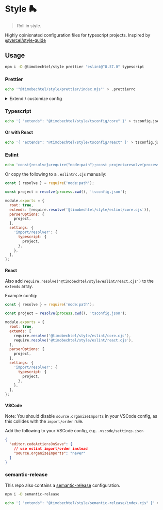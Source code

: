 # Style 🛼

> Roll in style.

Highly opinionated configuration files for typescript projects. Inspired by [@vercel/style-guide](https://github.com/vercel/style-guide)

## Usage

```bash
npm i -D @timobechtel/style prettier "eslint@^8.57.0" typescript
```

### Prettier

```bash
echo '"@timobechtel/style/prettier/index.mjs"' > .prettierrc
```

<details>
  <summary>Extend / customize config</summary>

  Need to extend the config, e.g. adding plugins?

  Create a .prettierrc.mjs file and import the config, like this:
  
  ```js
  import config from '@timobechtel/style/prettier/index.mjs';
  
  export default {
    ...config,
    // your config
  }
  ```
  
</details>



### Typescript

```bash
echo '{ "extends": "@timobechtel/style/tsconfig/core" }' > tsconfig.json
```

#### Or with React

```bash
echo '{ "extends": "@timobechtel/style/tsconfig/react" }' > tsconfig.json
```

### Eslint

```bash
echo 'const{resolve}=require("node:path");const project=resolve(process.cwd(),"tsconfig.json");module.exports={root:true,extends:[require.resolve("@timobechtel/style/eslint/core.cjs")],parserOptions:{project},settings:{"import/resolver":{typescript:{project}}}};' > .eslintrc.cjs
```

Or copy the following to a `.eslintrc.cjs` manually:

```js
const { resolve } = require('node:path');

const project = resolve(process.cwd(), 'tsconfig.json');

module.exports = {
  root: true,
  extends: [require.resolve('@timobechtel/style/eslint/core.cjs')],
  parserOptions: {
    project,
  },
  settings: {
    'import/resolver': {
      typescript: {
        project,
      },
    },
  },
};
```

#### React

Also add `require.resolve('@timobechtel/style/eslint/react.cjs')` to the `extends` array.

Example config:

```js
const { resolve } = require('node:path');

const project = resolve(process.cwd(), 'tsconfig.json');

module.exports = {
  root: true,
  extends: [
    require.resolve('@timobechtel/style/eslint/core.cjs'),
    require.resolve('@timobechtel/style/eslint/react.cjs'),
  ],
  parserOptions: {
    project,
  },
  settings: {
    'import/resolver': {
      typescript: {
        project,
      },
    },
  },
};
```

#### VSCode

Note: You should disable `source.organizeImports` in your VSCode config, as this collides with the `import/order` rule.

Add the following to your VSCode config, e.g. `.vscode/settings.json`

```json
{
  "editor.codeActionsOnSave": {
    // use eslint import/order instead
    "source.organizeImports": "never"
  }
}
```

### semantic-release

This repo also contains a [semantic-release](https://github.com/semantic-release/semantic-release) configuration.

```bash
npm i -D semantic-release
```

```bash
echo '{ "extends": "@timobechtel/style/semantic-release/index.cjs" }' > .releaserc.json
```

